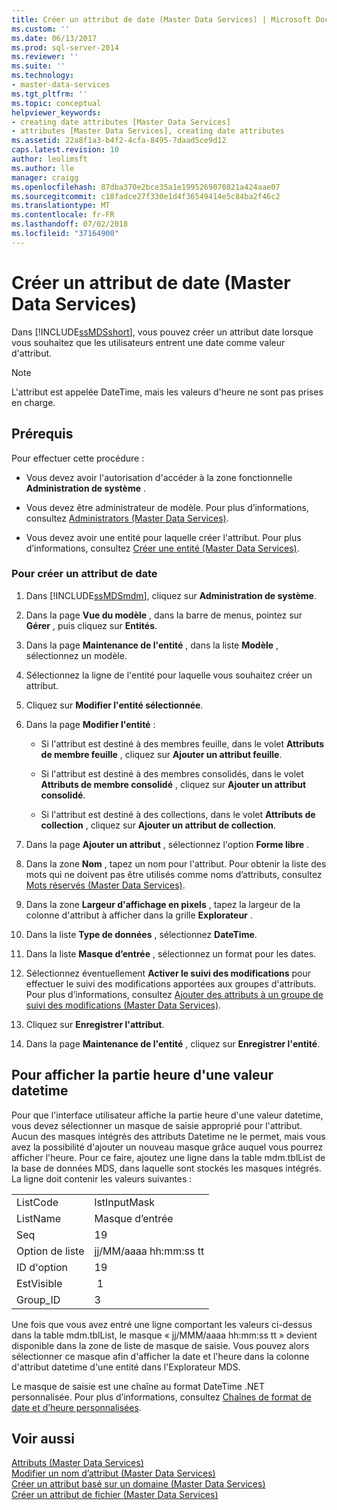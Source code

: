 ```yaml
---
title: Créer un attribut de date (Master Data Services) | Microsoft Docs
ms.custom: ''
ms.date: 06/13/2017
ms.prod: sql-server-2014
ms.reviewer: ''
ms.suite: ''
ms.technology:
- master-data-services
ms.tgt_pltfrm: ''
ms.topic: conceptual
helpviewer_keywords:
- creating date attributes [Master Data Services]
- attributes [Master Data Services], creating date attributes
ms.assetid: 22a8f1a3-b4f2-4cfa-8495-7daad5ce9d12
caps.latest.revision: 10
author: leolimsft
ms.author: lle
manager: craigg
ms.openlocfilehash: 87dba370e2bce35a1e1995269070821a424aae07
ms.sourcegitcommit: c18fadce27f330e1d4f36549414e5c84ba2f46c2
ms.translationtype: MT
ms.contentlocale: fr-FR
ms.lasthandoff: 07/02/2018
ms.locfileid: "37164900"
---
```

# <a name="create-a-date-attribute-master-data-services"></a>Créer un attribut de date (Master Data Services)
  Dans [!INCLUDE[ssMDSshort](../includes/ssmdsshort-md.md)], vous pouvez créer un attribut date lorsque vous souhaitez que les utilisateurs entrent une date comme valeur d'attribut.  
  
> [!NOTE]  
>  L'attribut est appelée DateTime, mais les valeurs d'heure ne sont pas prises en charge.  
  
## <a name="prerequisites"></a>Prérequis  
 Pour effectuer cette procédure :  
  
-   Vous devez avoir l'autorisation d'accéder à la zone fonctionnelle **Administration de système** .  
  
-   Vous devez être administrateur de modèle. Pour plus d’informations, consultez [Administrators &#40;Master Data Services&#41;](administrators-master-data-services.md).  
  
-   Vous devez avoir une entité pour laquelle créer l'attribut. Pour plus d’informations, consultez [Créer une entité &#40;Master Data Services&#41;](../../2014/master-data-services/create-an-entity-master-data-services.md).  
  
### <a name="to-create-a-date-attribute"></a>Pour créer un attribut de date  
  
1.  Dans [!INCLUDE[ssMDSmdm](../includes/ssmdsmdm-md.md)], cliquez sur **Administration de système**.  
  
2.  Dans la page **Vue du modèle** , dans la barre de menus, pointez sur **Gérer** , puis cliquez sur **Entités**.  
  
3.  Dans la page **Maintenance de l'entité** , dans la liste **Modèle** , sélectionnez un modèle.  
  
4.  Sélectionnez la ligne de l'entité pour laquelle vous souhaitez créer un attribut.  
  
5.  Cliquez sur **Modifier l'entité sélectionnée**.  
  
6.  Dans la page **Modifier l'entité** :  
  
    -   Si l'attribut est destiné à des membres feuille, dans le volet **Attributs de membre feuille** , cliquez sur **Ajouter un attribut feuille**.  
  
    -   Si l'attribut est destiné à des membres consolidés, dans le volet **Attributs de membre consolidé** , cliquez sur **Ajouter un attribut consolidé**.  
  
    -   Si l'attribut est destiné à des collections, dans le volet **Attributs de collection** , cliquez sur **Ajouter un attribut de collection**.  
  
7.  Dans la page **Ajouter un attribut** , sélectionnez l'option **Forme libre** .  
  
8.  Dans la zone **Nom** , tapez un nom pour l'attribut. Pour obtenir la liste des mots qui ne doivent pas être utilisés comme noms d’attributs, consultez [Mots réservés &#40;Master Data Services&#41;](../../2014/master-data-services/reserved-words-master-data-services.md).  
  
9. Dans la zone **Largeur d'affichage en pixels** , tapez la largeur de la colonne d'attribut à afficher dans la grille **Explorateur** .  
  
10. Dans la liste **Type de données** , sélectionnez **DateTime**.  
  
11. Dans la liste **Masque d’entrée** , sélectionnez un format pour les dates.  
  
12. Sélectionnez éventuellement **Activer le suivi des modifications** pour effectuer le suivi des modifications apportées aux groupes d'attributs. Pour plus d’informations, consultez [Ajouter des attributs à un groupe de suivi des modifications &#40;Master Data Services&#41;](../../2014/master-data-services/add-attributes-to-a-change-tracking-group-master-data-services.md).  
  
13. Cliquez sur **Enregistrer l'attribut**.  
  
14. Dans la page **Maintenance de l'entité** , cliquez sur **Enregistrer l'entité**.  
  
## <a name="to-display-the-time-portion-of-a-datetime-value"></a>Pour afficher la partie heure d'une valeur datetime  
 Pour que l'interface utilisateur affiche la partie heure d'une valeur datetime, vous devez sélectionner un masque de saisie approprié pour l'attribut. Aucun des masques intégrés des attributs Datetime ne le permet, mais vous avez la possibilité d'ajouter un nouveau masque grâce auquel vous pourrez afficher l'heure. Pour ce faire, ajoutez une ligne dans la table mdm.tblList de la base de données MDS, dans laquelle sont stockés les masques intégrés. La ligne doit contenir les valeurs suivantes :  
  
|||  
|-|-|  
|ListCode|lstInputMask|  
|ListName|Masque d’entrée|  
|Seq|19|  
|Option de liste|jj/MM/aaaa hh:mm:ss tt|  
|ID d'option|19|  
|EstVisible| 1|  
|Group_ID|3|  
  
 Une fois que vous avez entré une ligne comportant les valeurs ci-dessus dans la table mdm.tblList, le masque « jj/MMM/aaaa hh:mm:ss tt » devient disponible dans la zone de liste de masque de saisie. Vous pouvez alors sélectionner ce masque afin d'afficher la date et l'heure dans la colonne d'attribut datetime d'une entité dans l'Explorateur MDS.  
  
 Le masque de saisie est une chaîne au format DateTime .NET personnalisée. Pour plus d’informations, consultez [Chaînes de format de date et d’heure personnalisées](https://msdn.microsoft.com/en-us/library/8kb3ddd4\(v=vs.110\).aspx).  
  
## <a name="see-also"></a>Voir aussi  
 [Attributs &#40;Master Data Services&#41;](../../2014/master-data-services/attributes-master-data-services.md)   
 [Modifier un nom d’attribut &#40;Master Data Services&#41;](change-an-attribute-name-and-data-type-master-data-services.md)   
 [Créer un attribut basé sur un domaine &#40;Master Data Services&#41;](../../2014/master-data-services/create-a-domain-based-attribute-master-data-services.md)   
 [Créer un attribut de fichier &#40;Master Data Services&#41;](../../2014/master-data-services/create-a-file-attribute-master-data-services.md)  
  
  

